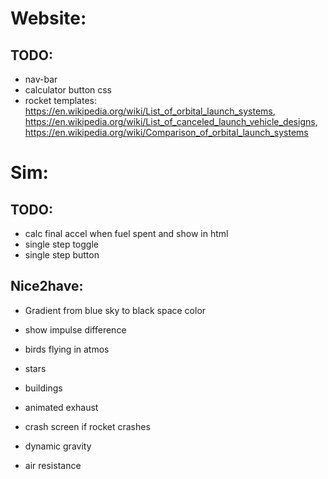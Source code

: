 # Website:
## TODO:
* nav-bar
* calculator button css
* rocket templates: https://en.wikipedia.org/wiki/List_of_orbital_launch_systems, https://en.wikipedia.org/wiki/List_of_canceled_launch_vehicle_designs, https://en.wikipedia.org/wiki/Comparison_of_orbital_launch_systems

# Sim:
## TODO:
* calc final accel when fuel spent and show in html
* single step toggle
* single step button


## Nice2have:
* Gradient from blue sky to black space color
* show impulse difference
* birds flying in atmos
* stars
* buildings
* animated exhaust
* crash screen if rocket crashes

* dynamic gravity
* air resistance
